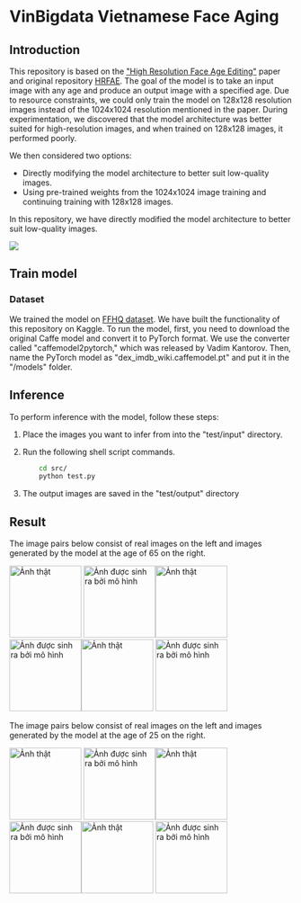 # VinBigdata Vietnamese Face Aging

## Introduction
This repository is based on the ["High Resolution Face Age Editing"](https://arxiv.org/pdf/2005.04410v1.pdf) paper and original repository [HRFAE](https://github.com/InterDigitalInc/HRFAE). The goal of the model is to take an input image with any age and produce an output image with a specified age. Due to resource constraints, we could only train the model on 128x128 resolution images instead of the 1024x1024 resolution mentioned in the paper. During experimentation, we discovered that the model architecture was better suited for high-resolution images, and when trained on 128x128 images, it performed poorly.

We then considered two options:

- Directly modifying the model architecture to better suit low-quality images.
- Using pre-trained weights from the 1024x1024 image training and continuing training with 128x128 images.

In this repository, we have directly modified the model architecture to better suit low-quality images.

![](images/arch.png)

## Train model
### Dataset
We trained the model on [FFHQ dataset](https://github.com/NVlabs/ffhq-dataset).
We have built the functionality of this repository on Kaggle. To run the model, first, you need to download the original Caffe model and convert it to PyTorch format. We use the converter called "caffemodel2pytorch," which was released by Vadim Kantorov. Then, name the PyTorch model as "dex_imdb_wiki.caffemodel.pt" and put it in the "/models" folder.


## Inference
To perform inference with the model, follow these steps:
1. Place the images you want to infer from into the "test/input" directory.

2. Run the following shell script commands.
    ```bash
        cd src/
        python test.py
    ```
3. The output images are saved in the "test/output" directory
## Result

The image pairs below consist of real images on the left and images generated by the model at the age of 65 on the right.

<img src="images/real1.png" alt="Ảnh thật" width="128" height="128"/> <img src="images/fake1.jpg" alt="Ảnh được sinh ra bởi mô hình" width="128" height="128"/><img src="images/real2.png" alt="Ảnh thật" width="128" height="128"/> <img src="images/fake2.jpg" alt="Ảnh được sinh ra bởi mô hình" width="128" height="128"/><img src="images/real3.png" alt="Ảnh thật" width="128" height="128"/> <img src="images/fake3.jpg" alt="Ảnh được sinh ra bởi mô hình" width="128" height="128"/>

The image pairs below consist of real images on the left and images generated by the model at the age of 25 on the right.

<img src="images/real4.png" alt="Ảnh thật" width="128" height="128"/> <img src="images/fake4.jpg" alt="Ảnh được sinh ra bởi mô hình" width="128" height="128"/><img src="images/real5.png" alt="Ảnh thật" width="128" height="128"/> <img src="images/fake5.jpg" alt="Ảnh được sinh ra bởi mô hình" width="128" height="128"/><img src="images/real6.png" alt="Ảnh thật" width="128" height="128"/> <img src="images/fake6.jpg" alt="Ảnh được sinh ra bởi mô hình" width="128" height="128"/>
